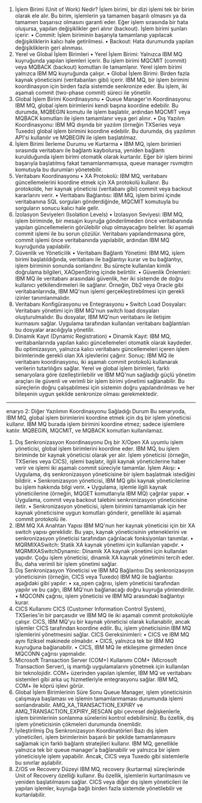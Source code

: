 1. İşlem Birimi (Unit of Work) Nedir?
İşlem birimi, bir dizi işlemi tek bir birim olarak ele alır. Bu birim, işlemlerin ya tamamen başarılı olmasını ya da tamamen başarısız olmasını garanti eder. Eğer işlem sırasında bir hata oluşursa, yapılan değişiklikler geri alınır (backout). İşlem birimi şunları içerir:
	• Commit: İşlem biriminin başarıyla tamamlanıp yapılacak değişikliklerin kalıcı hale getirilmesi.
	• Backout: Hata durumunda yapılan değişikliklerin geri alınması.
2. Yerel ve Global İşlem Birimleri
	• Yerel İşlem Birimi: Yalnızca IBM MQ kuyruğunda yapılan işlemleri içerir. Bu işlem birimi MQCMIT (commit) veya MQBACK (backout) komutları ile tamamlanır. Yerel işlem birimi yalnızca IBM MQ kuyruğunda çalışır.
	• Global İşlem Birimi: Birden fazla kaynak yöneticisini (veritabanları gibi) içerir. IBM MQ, bir işlem birimini koordinasyon için birden fazla sistemde senkronize eder. Bu işlem, iki aşamalı commit (two-phase commit) süreci ile yönetilir.
3. Global İşlem Birimi Koordinasyonu
	• Queue Manager'ın Koordinasyonu: IBM MQ, global işlem birimlerini kendi başına koordine edebilir. Bu durumda, MQBEGIN komutu ile işlem başlatılır, ardından MQCMIT veya MQBACK komutları ile işlem tamamlanır veya geri alınır.
	• Dış Yazılım Koordinasyonu: IBM MQ dışında bir yazılım (örneğin TXSeries veya Tuxedo) global işlem birimini koordine edebilir. Bu durumda, dış yazılımın API'si kullanılır ve MQBEGIN ile işlem başlatılmaz.
4. İşlem Birimi İlerleme Durumu ve Kurtarma
	• IBM MQ, işlem birimleri sırasında veritabanı ile bağlantı kaybolursa, yeniden bağlantı kurulduğunda işlem birimi otomatik olarak kurtarılır. Eğer bir işlem birimi başarıyla başlatılmış fakat tamamlanmamışsa, queue manager rsvmqtrn komutuyla bu durumları yönetebilir.
5. Veritabanı Koordinasyonu
	• XA Protokolü: IBM MQ, veritabanı güncellemelerini koordine etmek için XA protokolü kullanır. Bu protokolde, her kaynak yöneticisi (veritabanı gibi) commit veya backout kararlarını verir.
	• Veritabanı Bağlantısı: IBM MQ, işlem birimi içinde veritabanına SQL sorguları gönderdiğinde, MQCMIT komutuyla bu sorguların sonucu kalıcı hale gelir.
6. İzolasyon Seviyeleri (Isolation Levels)
	• İzolasyon Seviyesi: IBM MQ, işlem biriminde, bir mesajın kuyruğa gönderilmeden önce veritabanında yapılan güncellemelerin görülebilir olup olmayacağını belirler. İki aşamalı commit işlemi ile bu sorun çözülür. Veritabanı yapılandırmasına göre, commit işlemi önce veritabanında yapılabilir, ardından IBM MQ kuyruğunda yapılabilir.
7. Güvenlik ve Yöneticilik
	• Veritabanı Bağlantı Yönetimi: IBM MQ, işlem birimi başlatıldığında, veritabanı ile bağlantıyı kurar ve bu bağlantıyı, işlem biriminin sonunda sonlandırır. Bu süreçte kullanılan kimlik doğrulama bilgileri, XAOpenString içinde belirtilir.
	• Güvenlik Önlemleri: IBM MQ ile veritabanı arasındaki güvenlik, her iki sistemde de doğru kullanıcı yetkilendirmeleri ile sağlanır. Örneğin, Db2 veya Oracle gibi veritabanlarında, IBM MQ'nun işlemi gerçekleştirebilmesi için gerekli izinler tanımlanmalıdır.
8. Veritabanı Konfigürasyonu ve Entegrasyonu
	• Switch Load Dosyaları: Veritabanı yönetimi için IBM MQ'nun switch load dosyaları oluşturulmalıdır. Bu dosyalar, IBM MQ'nun veritabanı ile iletişim kurmasını sağlar. Uygulama tarafından kullanılan veritabanı bağlantıları bu dosyalar aracılığıyla yönetilir.
9. Dinamik Kayıt (Dynamic Registration)
	• Dinamik Kayıt: IBM MQ, veritabanlarında yapılan kalıcı güncellemeleri otomatik olarak kaydeder. Bu optimizasyon, yalnızca kalıcı veritabanı güncellemeleri içeren işlem birimlerinde gerekli olan XA işlevlerini çağırır.
Sonuç:
IBM MQ ile veritabanı koordinasyonu, iki aşamalı commit protokolü kullanarak verilerin tutarlılığını sağlar. Yerel ve global işlem birimleri, farklı senaryolara göre özelleştirilebilir ve IBM MQ'nun sağladığı güçlü yönetim araçları ile güvenli ve verimli bir işlem birimi yönetimi sağlanabilir. Bu süreçlerin doğru çalışabilmesi için sistemin doğru yapılandırılması ve her bileşenin uygun şekilde senkronize olması gerekmektedir.

*****************


enaryo 2: Diğer Yazılımın Koordinasyonu Sağladığı Durum
Bu senaryoda, IBM MQ, global işlem birimlerini koordine etmek için dış bir işlem yöneticisi kullanır. IBM MQ burada işlem birimini koordine etmez; sadece işlemlere katılır. MQBEGIN, MQCMIT, ve MQBACK komutları kullanılamaz.
1. Dış Senkronizasyon Koordinasyonu
Dış bir X/Open XA uyumlu işlem yöneticisi, global işlem birimlerini koordine eder. IBM MQ, bu işlem biriminde bir kaynak yöneticisi olarak yer alır. İşlem yöneticisi (örneğin, TXSeries veya CICS), işlemi başlatır, ilgili kaynak yöneticilerine haber verir ve işlemi iki aşamalı commit süreciyle tamamlar.
İşlem Akışı:
	• Uygulama, dış senkronizasyon yöneticisine bir işlem başlatmak istediğini bildirir.
	• Senkronizasyon yöneticisi, IBM MQ gibi kaynak yöneticilerine bu işlem hakkında bilgi verir.
	• Uygulama, işlemle ilgili kaynak yöneticilerine (örneğin, MQGET komutlarıyla IBM MQ) çağrılar yapar.
	• Uygulama, commit veya backout talebini senkronizasyon yöneticisine iletir.
	• Senkronizasyon yöneticisi, işlem birimini tamamlamak için her kaynak yöneticisine uygun komutları gönderir, genellikle iki aşamalı commit protokolü ile.
2. IBM MQ XA Anahtarı Yapısı
IBM MQ'nun her kaynak yöneticisi için bir XA switch yapısı gereklidir. Bu yapı, kaynak yöneticisinin yeteneklerini ve senkronizasyon yöneticisi tarafından çağrılacak fonksiyonları tanımlar.
	• MQRMIXASwitch: Statik XA kaynak yönetimi için kullanılan yapıdır.
	• MQRMIXASwitchDynamic: Dinamik XA kaynak yönetimi için kullanılan yapıdır.
Çoğu işlem yöneticisi, dinamik XA kaynak yönetimini tercih eder. Bu, daha verimli bir işlem yönetimi sağlar.
3. Dış Senkronizasyon Yöneticisi ve IBM MQ Bağlantısı
Dış senkronizasyon yöneticisinin (örneğin, CICS veya Tuxedo) IBM MQ ile bağlantısı aşağıdaki gibi yapılır:
	• xa_open çağrısı, işlem yöneticisi tarafından yapılır ve bu çağrı, IBM MQ'nun bağlanacağı doğru kuyruğa yönlendirilir.
	• MQCONN çağrısı, işlem yöneticisi ve IBM MQ arasındaki bağlantıyı kurar.
4. CICS Kullanımı
CICS (Customer Information Control System), TXSeries'in bir parçasıdır ve IBM MQ ile iki aşamalı commit protokolüyle çalışır. CICS, IBM MQ'yu bir kaynak yöneticisi olarak kullanabilir, ancak işlemler CICS tarafından koordine edilir. Bu, işlem yöneticisinin IBM MQ işlemlerini yönetmesini sağlar.
CICS Gereksinimleri:
	• CICS ve IBM MQ aynı fiziksel makinede olmalıdır.
	• CICS, yalnızca tek bir IBM MQ kuyruğuna bağlanabilir.
	• CICS, IBM MQ ile etkileşime girmeden önce MQCONN çağrısı yapmalıdır.
5. Microsoft Transaction Server (COM+) Kullanımı
COM+ (Microsoft Transaction Server), iş mantığı uygulamalarını yönetmek için kullanılan bir teknolojidir. COM+ üzerinden yapılan işlemler, IBM MQ ve veritabanı sistemleri gibi arka uç hizmetleriyle entegrasyonu sağlar. IBM MQ, COM+ ile köprü işlevi görür.
6. Global İşlem Birimlerinin Süre Sonu
Queue Manager, işlem yöneticisinin çalışmaya başlaması ve işlemin tamamlanmaması durumunda işlemi sonlandırabilir. AMQ_XA_TRANSACTION_EXPIRY ve AMQ_TRANSACTION_EXPIRY_RESCAN gibi çevresel değişkenlerle, işlem birimlerinin sonlanma sürelerini kontrol edebilirsiniz. Bu özellik, dış işlem yöneticisinin çökmeleri durumunda önemlidir.
7. İyileştirilmiş Dış Senkronizasyon Koordinatörleri
Bazı dış işlem yöneticileri, işlem birimlerinin başarılı bir şekilde tamamlanmasını sağlamak için farklı bağlantı stratejileri kullanır. IBM MQ, genellikle yalnızca tek bir queue manager'a bağlanabilir ve yalnızca bir işlem yöneticisiyle işlem yapabilir. Ancak, CICS veya Tuxedo gibi sistemlerle bu sınırlar aşılabilir.
8. Z/OS ve Recovery Düzeyi
IBM MQ, recovery (kurtarma) süreçlerinde Unit of Recovery özelliği kullanır. Bu özellik, işlemlerin kurtarılmasını ve yeniden başlatılmasını sağlar. CICS veya diğer dış işlem yöneticileri ile yapılan işlemler, kuyruğa bağlı birden fazla sistemde yönetilebilir ve kurtarılabilir.



